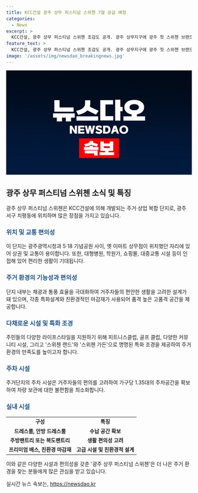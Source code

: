 ```yaml
---
title: KCC건설 광주 상무 퍼스티넘 스위첸 7월 공급 예정
categories:
  - News
excerpt: >
  KCC건설, 광주 상무 퍼스티넘 스위첸 조감도 공개. 광주 상무지구에 광주 첫 스위첸 브랜드가 선보인다. 7월 공급 예정으로 지하 3층~지상 최고 34층, 아파트 226가구와 73실 규모의 상업시설로 구성됨. 주변에 대형병원, 학원가, 쇼핑시설 및 교통편리성으로 주목. 단지 내부는 고급스러운 외관 디자인과 다채로운 커뮤니티 시설로 구성되어 있으며, 주차공간은 가구당 1.35대를 확보.
feature_text: >
  KCC건설, 광주 상무 퍼스티넘 스위첸 조감도 공개. 광주 상무지구에 광주 첫 스위첸 브랜드가 선보인다. 7월 공급 예정으로 지하 3층~지상 최고 34층, 아파트 226가구와 73실 규모의 상업시설로 구성됨. 주변에 대형병원, 학원가, 쇼핑시설 및 교통편리성으로 주목. 단지 내부는 고급스러운 외관 디자인과 다채로운 커뮤니티 시설로 구성되어 있으며, 주차공간은 가구당 1.35대를 확보.
image: '/assets/img/newsdao_breakingnews.jpg'
---
```


<p><img src="/assets/img/newsdao_breakingnews.jpg" alt="koreaapp 속보" /></p>

<h2 data-ke-size="size26">광주 상무 퍼스티넘 스위첸 소식 및 특징</h2>

<p data-ke-size="size16">광주 상무 퍼스티넘 스위첸은 KCC건설에 의해 개발되는 주거·상업 복합 단지로, 광주 서구 치평동에 위치하며 많은 장점을 가지고 있습니다.</p>

<h3><b><span style="color: #1a5490;">위치 및 교통 편의성</span></b></h3>

<p>이 단지는 광주광역시청과 5·18 기념공원 사이, 옛 이마트 상무점이 위치했던 자리에 있어 상권 및 교통이 용이합니다. 또한, 대형병원, 학원가, 쇼핑몰, 대중교통 시설 등이 인접해 있어 편리한 생활이 기대됩니다.</p>

<h3><b><span style="color: #1a5490;">주거 환경의 기능성과 편의성</span></b></h3>

<p>단지 내부는 채광과 통풍 효율을 극대화하여 거주자들의 편안한 생활을 고려한 설계가 돼 있으며, 각종 특화설계와 친환경적인 마감재가 사용되어 품격 높은 고품격 공간을 제공합니다.</p>

<h3><b><span style="color: #1a5490;">다채로운 시설 및 특화 조경</span></b></h3>

<p>주민들의 다양한 라이프스타일을 지원하기 위해 피트니스클럽, 골프 클럽, 다양한 커뮤니티 시설, 그리고 '스위첸 랜드'와 '스위첸 가든'으로 명명된 특화 조경을 제공하여 주거 환경의 만족도를 높이고자 합니다.</p>

<h3><b><span style="color: #1a5490;">주차 시설</span></b></h3>

<p>주거단지의 주차 시설은 거주자들의 편의를 고려하여 가구당 1.35대의 주차공간을 확보하여 차량 보관에 대한 불편함을 최소화합니다.</p>

<h3><b><span style="color: #1a5490;">실내 시설</span></b></h3>

<table>
<tbody>
<tr>
<td style="text-align: center; height: 17px;"><b>구성</b></td>
<td style="text-align: center; height: 17px;"><b>특징</b></td>
</tr>
<tr>
<td style="text-align: center; height: 17px;"><b>드레스룸, 안방 드레스룸</b></td>
<td style="text-align: center; height: 17px;"><b>수납 공간 확보</b></td>
</tr>
<tr>
<td style="text-align: center; height: 17px;"><b>주방팬트리 또는 복도팬트리</b></td>
<td style="text-align: center; height: 17px;"><b>생활 편의성 고려</b></td>
</tr>
<tr>
<td style="text-align: center; height: 17px;"><b>프리미엄 배스, 친환경 마감재</b></td>
<td style="text-align: center; height: 17px;"><b>고급 시설 및 친환경적 설계</b></td>
</tr>
</tbody>
</table>

<p>이와 같은 다양한 시설과 편의성을 갖춘 '광주 상무 퍼스티넘 스위첸'은 더 나은 주거 환경을 찾는 분들에게 많은 관심을 받고 있습니다.</p>
실시간 뉴스 속보는, <a href="https://newsdao.kr" rel="dofollow">https://newsdao.kr</a>



